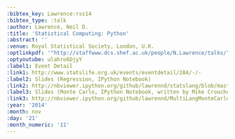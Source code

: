 ```yaml
---
:bibtex_key: Lawrence:rss14
:bibtex_type: :talk
:author: Lawrence, Neil D.
:title: 'Statistical Computing: Python'
:abstract: ''
:venue: Royal Statistical Society, London, U.K.
:optlinkpdf: '"http://staffwww.dcs.shef.ac.uk/people/N.Lawrence/talks/" # "deepgp_ucl14b.pdf"'
:optyoutube: ulahro6DjyY
:label1: Event Detail
:link1: http://www.statslife.org.uk/events/eventdetail/284/-/-
:label2: Slides (Regression, IPython Notebook)
:link2: http://nbviewer.ipython.org/github/lawrennd/statslang/blob/master/python/statslang.ipynb
:label3: Slides (Monte Carlo, IPython Notebook, written by Mike Croucher)
:link3: http://nbviewer.ipython.org/github/lawrennd/MultiLangMonteCarlo/blob/master/MultiLangStats.ipynb
:year: '2014'
:month: nov
:day: '21'
:month_numeric: '11'
---
```


